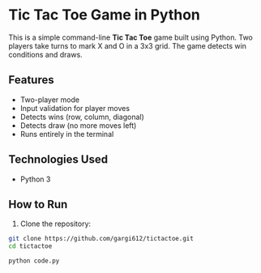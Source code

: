 #  Tic Tac Toe Game in Python

This is a simple command-line **Tic Tac Toe** game built using Python. Two players take turns to mark X and O in a 3x3 grid. The game detects win conditions and draws.

##  Features

- Two-player mode
- Input validation for player moves
- Detects wins (row, column, diagonal)
- Detects draw (no more moves left)
- Runs entirely in the terminal

##  Technologies Used

- Python 3

##  How to Run

1. Clone the repository:

```bash
git clone https://github.com/gargi612/tictactoe.git
cd tictactoe

python code.py
